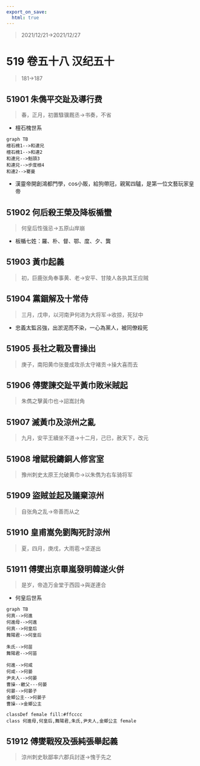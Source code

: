 ```yaml
---
export_on_save:
  html: true
---
```


> 2021/12/21->2021/12/27

# 519 卷五十八 汉纪五十

> 181->187

## 51901 朱儁平交趾及導行费
> 春，正月，初置騄骥厩丞->书奏，不省
- 檀石槐世系

```mermaid
graph TB
檀石槐1-->和連兄
檀石槐1-->和連2
和連兄-->魁頭3
和連兄-->步度根4
和連2-->騫曼
```

- 漢靈帝開創鴻都門學，cos小販，給狗帶冠，親駕四驢，是第一位文藝玩家皇帝

## 51902 何后殺王榮及降板楯蠻
> 何皇后性强忌->五原山岸崩
- 板楯七姓：羅、朴、督、鄂、度、夕、龔

## 51903 黃巾起義
> 初，巨鹿张角奉事黄、老->安平、甘陵人各执其王应贼

## 51904 黨錮解及十常侍
> 三月，戊申，以河南尹何进为大将军->收掠，死狱中
- 忠義太監呂強，出淤泥而不染，一心為黨人，被同僚殺死

## 51905 長社之戰及曹操出
> 庚子，南阳黄巾张曼成攻杀太守褚贡->操大喜而去

## 51906 傅燮諫交趾平黃巾敗米賊起
> 朱儁之擊黃巾也->詔嵩討角

## 51907 滅黃巾及涼州之亂
> 九月，安平王續坐不道->十二月，己巳，赦天下，改元

## 51908 增賦稅鑄銅人修宮室
> 豫州刺史太原王允破黄巾->以朱儁为右车骑将军

## 51909 盜賊並起及議棄涼州
> 自张角之乱->帝善而从之

## 51910 皇甫嵩免劉陶死討涼州
> 夏，四月，庚戌，大雨雹->坚遂出

## 51911 傅燮出京畢嵐發明韓遂火併
> 是岁，帝造万金堂于西园->與遂連合
- 何皇后世系

```mermaid
graph TB
何真-->何進
何進母-->何進
何真-->何皇后
舞陽君-->何皇后

朱氏-->何苗
舞陽君-->何苗

何進-->何咸
何咸-->何晏
尹夫人-->何晏
曹操--繼父---何晏
何晏-->何晏子
金鄉公主-->何晏子
曹操-->金鄉公主

classDef female fill:#ffcccc
class 何進母,何皇后,舞陽君,朱氏,尹夫人,金鄉公主 female
```

## 51912 傅燮戰歿及張純張舉起義
> 涼州刺史耿鄙率六郡兵討遂->愧于先之
